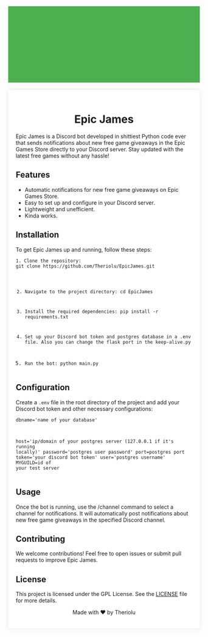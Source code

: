 <!-- Banner Section -->
<div style="width: 100%; height: 200px; background-color: #4caf50; display: flex; justify-content: center; align-items: center; color: white; font-size: 2.5em; text-transform: uppercase; font-weight: bold;">
</div>

<!-- Content Section -->
<div style="max-width: 800px; margin: 20px auto; padding: 20px; background-color: white; box-shadow: 0 0 10px rgba(0,0,0,0.1);">
    <h1 style="text-align: center;">Epic James</h1>
    <p>Epic James is a Discord bot developed in shittiest Python code ever that sends notifications about new free game giveaways in the Epic Games Store directly to your Discord server. Stay updated with the latest free games without any hassle!</p>
    <h2>Features</h2>
    <ul>
        <li>Automatic notifications for new free game giveaways on Epic Games Store.</li>
        <li>Easy to set up and configure in your Discord server.</li>
        <li>Lightweight and unefficient.</li>
        <li>Kinda works.</li>
    </ul>
    <h2>Installation</h2>
    <p>To get Epic James up and running, follow these steps:</p>
    <pre><code>1. Clone the repository:
git clone https://github.com/Theriolu/EpicJames.git

2. Navigate to the project directory:
cd EpicJames

3. Install the required dependencies:
pip install -r requirements.txt

4. Set up your Discord bot token and postgres database in a .env file. Also you can change the flask port in the keep-alive.py

5. Run the bot:
python main.py
</code></pre>
    
    <h2>Configuration</h2>
    <p>Create a <code>.env</code> file in the root directory of the project and add your Discord bot token and other necessary configurations:</p>
    <pre><code>dbname='name of your database'
host='ip/domain of your postgres server (127.0.0.1 if it's running locally)'
password='postgres user password'
port=postgres port
token='your discord bot token'
user='postgres username'
MYGUILD=id of your test server
</code></pre>
    <h2>Usage</h2>
    <p>Once the bot is running, use the /channel command to select a channel for notifications. It will automatically post notifications about new free game giveaways in the specified Discord channel.</p>
    <h2>Contributing</h2>
    <p>We welcome contributions! Feel free to open issues or submit pull requests to improve Epic James.</p>
    <h2>License</h2>
    <p>This project is licensed under the GPL License. See the <a href="LICENSE">LICENSE</a> file for more details.</p>
    <div style="text-align: center;">
        <p>Made with ❤️ by Theriolu</p>
    </div>
</div>
